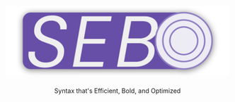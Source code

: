 # <img src="https://raw.githubusercontent.com/aarikpokras/SEBO/refs/heads/master/img/sebo-purple-shadow.png" alt="SEBO" />

<p align="center">Syntax that's Efficient, Bold, and Optimized</p>
